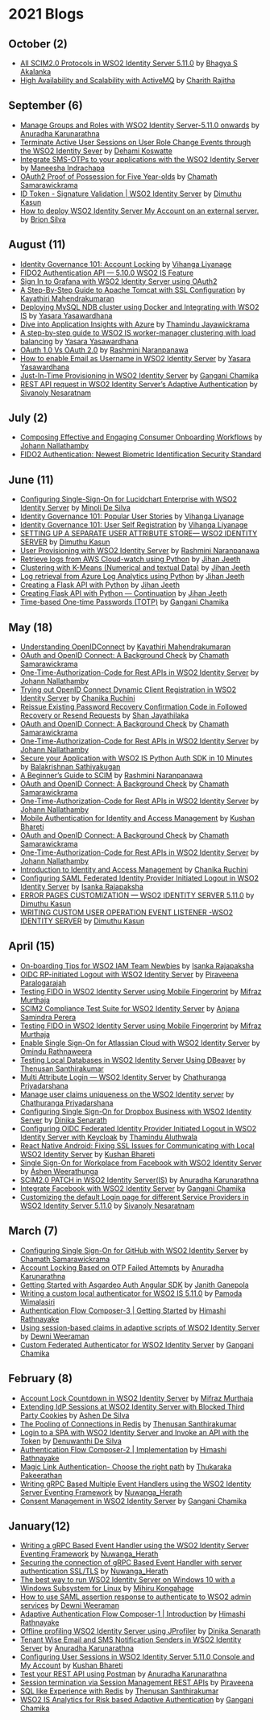 # 2021 Blogs

## October (2)
* [All SCIM2.0 Protocols in WSO2 Identity Server 5.11.0](https://medium.com/@bsakalanka9/all-scim2-0-protocols-in-wso2-identity-server-5-11-0-af73bcd86b59) by [Bhagya S Akalanka](https://medium.com/@bsakalanka9)
* [High Availability and Scalability with ActiveMQ](https://medium.com/@rajithacharith/high-availability-and-scalability-with-activemq-network-of-brokers-c674bed19e0a) by [Charith Rajitha](https://medium.com/@rajithacharith)

## September (6)
* [Manage Groups and Roles with WSO2 Identity Server-5.11.0 onwards](https://anuradha-15.medium.com/manage-groups-and-roles-with-wso2-identity-server-5-11-0-onwards-93d42fe2f135) by [Anuradha Karunarathna](https://anuradha-15.medium.com)
* [Terminate Active User Sessions on User Role Change Events through the WSO2 Identity Sever](https://medium.com/@deshankoswatte/terminate-active-user-sessions-on-user-role-change-events-through-the-wso2-identity-sever-2462cf46eff8) by [Dehami Koswatte](https://medium.com/@deshankoswatte)
* [Integrate SMS-OTPs to your applications with the WSO2 Identity Server](https://maneeshaindrachapa.medium.com/integrate-sms-otps-to-your-applications-with-the-wso2-identity-server-ac34898bcc99) by [Maneesha Indrachapa](https://maneeshaindrachapa.medium.com/)
* [OAuth2 Proof of Possession for Five Year-olds](https://htamahc.medium.com/oauth2-proof-of-possession-for-five-year-olds-b4baa04109b8) by [Chamath Samarawickrama](https://htamahc.medium.com/)
* [ID Token - Signature Validation | WSO2 Identity Server](https://dimuthuk.medium.com/id-token-signature-validation-wso2-identity-server-3d7d9ae471db) by [Dimuthu Kasun](https://dimuthuk.medium.com/)
* [How to deploy WSO2 Identity Server My Account on an external server.](https://medium.com/@brionmario/how-to-deploy-wso2-identity-server-my-account-on-an-external-server-e928e35ee817) by [Brion Silva](https://medium.com/@brionmario)

## August (11)
* [Identity Governance 101: Account Locking](https://everything1know.wordpress.com/2021/08/21/identity-governance-101-account-locking) by [Vihanga Liyanage](https://everything1know.wordpress.com)
* [FIDO2 Authentication API — 5.10.0 WSO2 IS Feature](https://medium.com/@tiffany.silva/fido2-authentication-api-5-10-0-wso2-is-feature-e0d4ff946333)
* [Sign In to Grafana with WSO2 Identity Server using OAuth2](https://shanchathusanda.medium.com/sign-in-to-grafana-with-wso2-identity-server-using-oauth2-adbce98d362c)
* [A Step-By-Step Guide to Apache Tomcat with SSL Configuration](https://kayathiri.medium.com/a-step-by-step-guide-to-apache-tomcat-with-ssl-configuration-8e407bc6b503) by [Kayathiri Mahendrakumaran](https://kayathiri.medium.com/)
* [Deploying MySQL NDB cluster using Docker and Integrating with WSO2 IS](https://yasarayasawardhana.medium.com/deploying-mysql-ndb-cluster-using-docker-and-integrating-it-with-wso2-is-8105e43f3a61) by [Yasara Yasawardhana](https://yasarayasawardhana.medium.com/)
* [Dive into Application Insights with Azure](https://thamindudilshan.medium.com/dive-into-application-insights-with-azure-60b7b5723dd9) by [Thamindu Jayawickrama](https://thamindudilshan.medium.com/)
* [A step-by-step guide to WSO2 IS worker-manager clustering with load balancing](https://yasarayasawardhana.medium.com/a-step-by-step-guide-to-wso2-is-worker-manager-clustering-with-load-balancing-63e11d9e7946) by [Yasara Yasawardhana](https://yasarayasawardhana.medium.com/)
* [OAuth 1.0 Vs OAuth 2.0](https://rashmini.medium.com/oauth-1-0-vs-oauth-2-0-e36f8924a835) by [Rashmini Naranpanawa](https://rashmini.medium.com/)
* [How to enable Email as Username in WSO2 Identity Server](https://yasarayasawardhana.medium.com/how-to-enable-email-as-username-in-wso2-identity-server-48725c53cec5) by [Yasara Yasawardhana](https://yasarayasawardhana.medium.com/)
* [Just-In-Time Provisioning in WSO2 Identity Server](https://ganganichamika.medium.com/just-in-time-provisioning-in-wso2-identity-server-92eb90cbf2ba) by [Gangani Chamika](https://ganganichamika.medium.com/)
* [REST API request in WSO2 Identity Server’s Adaptive Authentication](https://medium.com/identity-beyond-borders/rest-api-request-in-wso2-identity-servers-adaptive-authentication-6e5e1f6446de) by [Sivanoly Nesaratnam](https://nsivanoly.medium.com/)

## July (2)
* [Composing Effective and Engaging Consumer Onboarding Workflows](https://johann-nallathamby.medium.com/composing-effective-and-engaging-consumer-onboarding-workflows-b5f7594c9641) by [Johann Nallathamby](https://johann-nallathamby.medium.com/)
* [FIDO2 Authentication: Newest Biometric Identification Security Standard](https://medium.com/@tiffany.silva/what-is-fido2-authentication-e7b90b3f0647)

## June (11)
* [Configuring Single-Sign-On for Lucidchart Enterprise with WSO2 Identity Server](https://minoli-desilva.medium.com/configuring-single-sign-on-for-lucidchart-enterprise-with-wso2-identity-server-b8e1cd38654b) by [Minoli De Silva](https://minoli-desilva.medium.com/)
* [Identity Governance 101: Popular User Stories](https://everything1know.wordpress.com/2021/06/11/identity-governance-101-popular-user-stories/) by [Vihanga Liyanage](https://everything1know.wordpress.com)
* [Identity Governance 101: User Self Registration](https://everything1know.wordpress.com/2021/06/24/identity-governance-101-user-self-registration/) by [Vihanga Liyanage](https://everything1know.wordpress.com)
* [SETTING UP A SEPARATE USER ATTRIBUTE STORE— WSO2 IDENTITY SERVER](https://dimuthuk.medium.com/attribute-store-configuration-wso2-identity-server-6bbaaaf7be7e) by [Dimuthu Kasun](https://dimuthuk.medium.com/)
* [User Provisioning with WSO2 Identity Server](https://rashmini.medium.com/user-provisioning-with-wso2-identity-server-56bb4e41fb8a) by [Rashmini Naranpanawa](https://rashmini.medium.com/)
* [Retrieve logs from AWS Cloud-watch using Python](https://jihanjeeth.medium.com/retrieve-logs-from-aws-cloud-watch-using-python-d53a0156a611) by [Jihan Jeeth](https://jihanjeeth.medium.com)
* [Clustering with K-Means (Numerical and textual Data)](https://jihanjeeth.medium.com/clustering-with-k-means-numerical-and-textual-data-f48a3abee0ac) by [Jihan Jeeth](https://jihanjeeth.medium.com)
* [Log retrieval from Azure Log Analytics using Python](https://jihanjeeth.medium.com/log-retrieval-from-azure-log-analytics-using-python-52e8e8e5e870) by [Jihan Jeeth](https://jihanjeeth.medium.com)
* [Creating a Flask API with Python](https://jihanjeeth.medium.com/creating-a-flask-api-with-python-86d4afa85547) by [Jihan Jeeth](https://jihanjeeth.medium.com)
* [Creating Flask API with Python — Continuation](https://jihanjeeth.medium.com/creating-flask-api-with-python-continuation-9975f5ab48ee) by [Jihan Jeeth](https://jihanjeeth.medium.com)
* [Time-based One-time Passwords (TOTP)](https://ganganichamika.medium.com/time-based-one-time-passwords-totp-9e7506a9a928) by [Gangani Chamika](https://ganganichamika.medium.com/)

## May (18)
* [Understanding OpenIDConnect](https://medium.com/identity-beyond-borders/understanding-openidconnect-4d62c0681439) by [Kayathiri Mahendrakumaran](https://kayathiri.medium.com/)
* [OAuth and OpenID Connect: A Background Check](https://htamahc.medium.com/oauth-and-openid-connect-a-background-check-dc17257d4f6c) by [Chamath Samarawickrama](https://htamahc.medium.com/)
* [One-Time-Authorization-Code for Rest APIs in WSO2 Identity Server](https://johann-nallathamby.medium.com/one-time-authorization-code-for-rest-apis-in-wso2-identity-server-472a974eafc6) by [Johann Nallathamby](https://johann-nallathamby.medium.com/)
* [Trying out OpenID Connect Dynamic Client Registration in WSO2 Identity Server](https://chanikaruchini-16.medium.com/trying-out-openid-connect-dynamic-client-registration-in-wso2-identity-server-c0666cd14f0d) by [Chanika Ruchini](https://chanikaruchini-16.medium.com/)
* [Reissue Existing Password Recovery Confirmation Code in Followed Recovery or Resend Requests](https://shanchathusanda.medium.com/reissue-existing-password-recovery-confirmation-code-in-following-recovery-or-resend-requests-bde6656dabf) by [Shan Jayathilaka](https://shanchathusanda.medium.com/)
* [OAuth and OpenID Connect: A Background Check](https://htamahc.medium.com/oauth-and-openid-connect-a-background-check-dc17257d4f6c) by [Chamath Samarawickrama](https://htamahc.medium.com/)
* [One-Time-Authorization-Code for Rest APIs in WSO2 Identity Server](https://johann-nallathamby.medium.com/one-time-authorization-code-for-rest-apis-in-wso2-identity-server-472a974eafc6) by [Johann Nallathamby](https://johann-nallathamby.medium.com/)
* [Secure your Application with WSO2 IS Python Auth SDK in 10 Minutes](https://sathiyakugan.medium.com/secure-your-application-with-wso2-is-python-auth-sdk-in-10-minutes-ce457761bf30) by [Balakrishnan Sathiyakugan](https://sathiyakugan.medium.com/)
* [A Beginner’s Guide to SCIM](https://rashmini.medium.com/a-beginners-guide-to-scim-8aade91cd644) by [Rashmini Naranpanawa](https://rashmini.medium.com/)
* [OAuth and OpenID Connect: A Background Check](https://htamahc.medium.com/oauth-and-openid-connect-a-background-check-dc17257d4f6c) by [Chamath Samarawickrama](https://htamahc.medium.com/)
* [One-Time-Authorization-Code for Rest APIs in WSO2 Identity Server](https://johann-nallathamby.medium.com/one-time-authorization-code-for-rest-apis-in-wso2-identity-server-472a974eafc6) by [Johann Nallathamby](https://johann-nallathamby.medium.com/)
* [Mobile Authentication for Identity and Access Management](https://medium.com/identity-beyond-borders/mobile-authentication-for-identity-and-access-management-62de55a4a728) by [Kushan Bhareti](https://kushanbhareti.medium.com/)
* [OAuth and OpenID Connect: A Background Check](https://htamahc.medium.com/oauth-and-openid-connect-a-background-check-dc17257d4f6c) by [Chamath Samarawickrama](https://htamahc.medium.com/)
* [One-Time-Authorization-Code for Rest APIs in WSO2 Identity Server](https://johann-nallathamby.medium.com/one-time-authorization-code-for-rest-apis-in-wso2-identity-server-472a974eafc6) by [Johann Nallathamby](https://johann-nallathamby.medium.com/)
* [Introduction to Identity and Access Management](https://chanikaruchini-16.medium.com/introduction-to-identity-and-access-management-2f3b80862647) by [Chanika Ruchini](https://chanikaruchini-16.medium.com/)
* [Configuring SAML Federated Identity Provider Initiated Logout in WSO2 Identity Server](https://is-rajapaksha.medium.com/configuring-saml-federated-identity-provider-initiated-logout-in-wso2-identity-server-f1bc7612b270) by [Isanka Rajapaksha](https://is-rajapaksha.medium.com/)
* [ERROR PAGES CUSTOMIZATION — WSO2 IDENTITY SERVER 5.11.0](https://dimuthuk.medium.com/error-pages-customization-wso2-identity-server-5-11-0-b8621a52985a) by [Dimuthu Kasun](https://dimuthuk.medium.com/)
* [WRITING CUSTOM USER OPERATION EVENT LISTENER -WSO2 IDENTITY SERVER](https://dimuthuk.medium.com/writing-custom-user-operation-event-listener-wso2-identity-server-5-11-0-7b210c389da5) by [Dimuthu Kasun](https://dimuthuk.medium.com/)

## April (15)
* [On-boarding Tips for WSO2 IAM Team Newbies](https://is-rajapaksha.medium.com/welcome-abroad-cc46ab2574b7) by [Isanka Rajapaksha](https://is-rajapaksha.medium.com/)
* [OIDC RP-initiated Logout with WSO2 Identity Server](https://piraveenaparalogarajah.medium.com/rp-initiated-logout-with-wso2-identity-server-b1fde28c4d80) by [Piraveena Paralogarajah](https://medium.com/@piraveenaparalogarajah)
* [Testing FIDO in WSO2 Identity Server using Mobile Fingerprint](https://mifrazmurthaja.medium.com/testing-wso2-identity-server-fido-using-mobile-fingerprint-668692fdeecd) by [Mifraz Murthaja](https://mifrazmurthaja.medium.com/)
* [SCIM2 Compliance Test Suite for WSO2 Identity Server](https://anjanasamindraperera.medium.com/scim2-compliance-test-suite-for-wso2-identity-server-f7a64f78b68a) by [Anjana Samindra Perera](https://anjanasamindraperera.medium.com/)
* [Testing FIDO in WSO2 Identity Server using Mobile Fingerprint](https://mifrazmurthaja.medium.com/testing-wso2-identity-server-fido-using-mobile-fingerprint-668692fdeecd) by [Mifraz Murthaja](https://mifrazmurthaja.medium.com/)
* [Enable Single Sign-On for Atlassian Cloud with WSO2 Identity Server](https://omindu.medium.com/enable-single-sign-on-for-atlassian-cloud-with-wso2-identity-server-4d72bebb29ca) by [Omindu Rathnaweera](https://omindu.medium.com/)
* [Testing Local Databases in WSO2 Identity Server Using DBeaver](https://medium.com/geekculture/testing-different-databases-in-wso2-identity-server-using-dbeaver-8808d8a878b9?sk=6cce1c89025068bec91e939522c0e268) by [Thenusan Santhirakumar](https://medium.com/@sthenusan)
* [Multi Attribute Login — WSO2 Identity Server](https://chathurangapriyadarshana.medium.com/multi-attribute-login-wso2-identity-server-867a9ee60ce1) by [Chathuranga Priyadarshana](https://chathurangapriyadarshana.medium.com/)
* [Manage user claims uniqueness on the WSO2 Identity server](https://chathurangapriyadarshana.medium.com/manage-user-claims-uniqueness-on-the-wso2-identity-server-1be461934b7e) by [Chathuranga Priyadarshana](https://chathurangapriyadarshana.medium.com/)
* [Configuring Single Sign-On for Dropbox Business with WSO2 Identity Server](https://dinika-15.medium.com/configuring-single-sign-on-for-dropbox-business-with-wso2-identity-server-3bbfab47eb98) by [Dinika Senarath](https://dinika-15.medium.com/)
* [Configuring OIDC Federated Identity Provider Initiated Logout in WSO2 Identity Server with Keycloak](https://thamindur.medium.com/configure-oidc-federated-identity-provider-initiated-logout-in-wso2-is-with-keycloak-993927d05167) by [Thamindu Aluthwala](https://thamindur.medium.com/)
* [React Native Android: Fixing SSL Issues for Communicating with Local WSO2 Identity Server](https://kushanbhareti.medium.com/react-native-android-fixing-ssl-issues-for-communicating-with-local-identity-server-f126b0ce69a9) by [Kushan Bhareti](https://kushanbhareti.medium.com/)
* [Single Sign-On for Workplace from Facebook with WSO2 Identity Server](https://ashenweerathunga.medium.com/single-sign-on-for-workplace-from-facebook-with-wso2-identity-server-79919d281ceb) by [Ashen Weerathunga](https://ashenweerathunga.medium.com)
* [SCIM2.0 PATCH in WSO2 Identity Server(IS)](https://anuradha-15.medium.com/scim2-0-patch-in-wso2-identity-server-is-1c43bb218658) by [Anuradha Karunarathna](https://anuradha-15.medium.com/)
* [Integrate Facebook with WSO2 Identity Server](https://ganganichamika.medium.com/integrate-wso2-identity-server-with-facebook-66068254b432) by [Gangani Chamika](https://ganganichamika.medium.com/)
* [Customizing the default Login page for different Service Providers in WSO2 Identity Server 5.11.0](https://medium.com/identity-beyond-borders/customizing-the-default-login-page-for-different-service-providers-in-wso2-identity-server-5-11-0-cdf80ebbd970) by [Sivanoly Nesaratnam](https://nsivanoly.medium.com/)

## March (7)
* [Configuring Single Sign-On for GitHub with WSO2 Identity Server](https://htamahc.medium.com/configuring-single-sign-on-for-github-enterprise-cloud-with-wso2-identity-server-e801e759a9b9) by [Chamath Samarawickrama](https://htamahc.medium.com/)
* [Account Locking Based on OTP Failed Attempts](https://anuradha-15.medium.com/account-locking-based-on-otp-failed-attempts-1ccb17523aaf) by [Anuradha Karunarathna](https://anuradha-15.medium.com/)
* [Getting Started with Asgardeo Auth Angular SDK](https://janithgan.medium.com/getting-started-with-asgardeo-auth-angular-sdk-4e643139922e) by [Janith Ganepola](https://janithgan.medium.com)
* [Writing a custom local authenticator for WSO2 IS 5.11.0](https://pamodaaw.medium.com/writing-a-custom-local-authenticator-for-wso2-is-5-11-0-50332baf7668) by [Pamoda Wimalasiri](https://pamodaaw.medium.com/)
* [Authentication Flow Composer-3 | Getting Started](https://himashirathnayake.medium.com/authentication-flow-composer-3-getting-started-33d731ba8c8b) by [Himashi Rathnayake](https://himashirathnayake.medium.com/)
* [Using session-based claims in adaptive scripts of WSO2 Identity Server](https://dewni-matheesha.medium.com/using-session-based-claims-in-adaptive-scripts-of-wso2-identity-server-1cf4cd857113) by [Dewni Weeraman](https://dewni-matheesha.medium.com/)
* [Custom Federated Authenticator for WSO2 Identity Server](https://ganganichamika.medium.com/custom-federated-authenticator-for-wso2-identity-server-64817b09c8bd) by [Gangani Chamika](https://ganganichamika.medium.com/)

## February (8)
* [Account Lock Countdown in WSO2 Identity Server](https://mifrazmurthaja.medium.com/account-lock-countdown-in-wso2-identity-server-4d468ad2fe30) by [Mifraz Murthaja](https://mifrazmurthaja.medium.com/)
* [Extending IdP Sessions at WSO2 Identity Server with Blocked Third Party Cookies](https://ashend.medium.com/extending-idp-sessions-at-wso2-identity-server-with-blocked-third-party-cookies-50fa362a3a69) by [Ashen De Silva](https://ashend.medium.com/)
* [The Pooling of Connections in Redis](https://medium.com/codestory/the-pooling-of-connections-in-redis-e8188335bf64?sk=e6838bcc90f4191c991181c768723451) by [Thenusan Santhirakumar](https://medium.com/@sthenusan)
* [Login to a SPA with WSO2 Identity Server and Invoke an API with the Token](https://denuwanthi-hasanthika.medium.com/login-to-a-spa-with-wso2-identity-server-and-invoke-an-api-with-the-token-189f088029f5) by [Denuwanthi De Silva](https://denuwanthi-hasanthika.medium.com/)
* [Authentication Flow Composer-2 | Implementation](https://himashirathnayake.medium.com/authentication-flow-composer-2-implementation-fe50a29403fe) by [Himashi Rathnayake](https://himashirathnayake.medium.com/)
* [Magic Link Authentication- Choose the right path](https://medium.com/authenticate/magic-link-authentication-choose-the-right-path-f0c351be6ac) by [Thukaraka Pakeerathan](https://pthukaraka-17.medium.com/)
* [Writing gRPC Based Multiple Event Handlers using the WSO2 Identity Server Eventing Framework](https://nuwangaherath.medium.com/writing-grpc-based-multiple-event-handlers-using-the-wso2-identity-server-eventing-framework-d5b4e153ad7a) by [Nuwanga_Herath](https://nuwangaherath.medium.com/)
* [Consent Management in WSO2 Identity Server](https://ganganichamika.medium.com/consent-management-in-wso2-identity-server-94d1eda9d39) by [Gangani Chamika](https://ganganichamika.medium.com/)

## January(12)
* [Writing a gRPC Based Event Handler using the WSO2 Identity Server Eventing Framework](https://nuwangaherath.medium.com/writing-a-grpc-based-event-handler-using-the-wso2-identity-server-eventing-framework-f5f9635258b9) by [Nuwanga_Herath](https://nuwangaherath.medium.com/)
* [Securing the connection of gRPC Based Event Handler with server authentication SSL/TLS](https://nuwangaherath.medium.com/securing-the-connection-of-grpc-based-event-handler-with-server-authentication-ssl-tls-3bf1b85f68d5) by [Nuwanga_Herath](https://nuwangaherath.medium.com/)
* [The best way to run WSO2 Identity Server on Windows 10 with a Windows Subsystem for Linux](https://mihirukongahage.medium.com/the-best-way-to-run-wso2-identity-server-on-windows-10-with-a-windows-subsystem-for-linux-ea4c6faa8763) by [Mihiru Kongahage](https://mihirukongahage.medium.com/)
* [How to use SAML assertion response to authenticate to WSO2 admin services](https://dewni-matheesha.medium.com/how-to-use-saml-assertion-response-to-authenticate-to-wso2-admin-services-f4f2234e6614) by [Dewni Weeraman](https://dewni-matheesha.medium.com/)
* [Adaptive Authentication Flow Composer-1 | Introduction](https://himashirathnayake.medium.com/adaptive-authentication-flow-composer-1-introduction-3fcab698ca3) by [Himashi Rathnayake](https://himashirathnayake.medium.com/)
* [Offline profiling WSO2 Identity Server using JProfiler](https://dinika-15.medium.com/offline-profiling-wso2-identity-server-using-jprofiler-f54447fe8e39) by [Dinika Senarath](https://dinika-15.medium.com/)
* [Tenant Wise Email and SMS Notification Senders in WSO2 Identity Server](https://anuradha-15.medium.com/tenant-wise-email-and-sms-notification-senders-in-wso2-identity-server-43554e1a5afe) by [Anuradha Karunarathna](https://anuradha-15.medium.com/)
* [Configuring User Sessions in WSO2 Identity Server 5.11.0 Console and My Account](https://medium.com/@kushanbhareti/configuring-user-sessions-in-wso2-identity-server-5-11-0-console-and-my-account-3cd16e649b2e) by [Kushan Bhareti](https://medium.com/@kushanbhareti)
* [Test your REST API using Postman](https://anuradha-15.medium.com/test-your-rest-api-using-postman-adb3fd8d0074) by [Anuradha Karunarathna](https://anuradha-15.medium.com/)
* [Session termination via Session Management REST APIs](https://piraveenaparalogarajah.medium.com/session-termination-via-session-management-rest-api-in-wso2-identity-server-fc81752e84bc) by [Piraveena](https://medium.com/@piraveenaparalogarajah)
* [SQL like Experience with Redis](https://medium.com/datadriveninvestor/sql-like-experience-with-redis-90926462162b?sk=52eb10a57b3ab61e118fa1915edc87ad) by [Thenusan Santhirakumar](https://medium.com/@sthenusan)
* [WSO2 IS Analytics for Risk based Adaptive Authentication](https://ganganichamika.medium.com/wso2-is-analytics-for-risk-based-adaptive-authentication-1e2a12c217e7) by [Gangani Chamika](https://ganganichamika.medium.com/)
